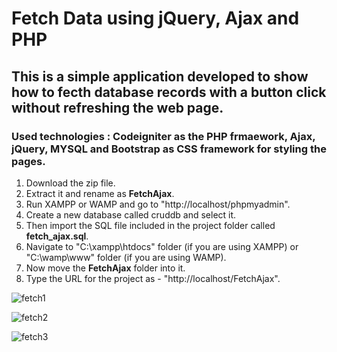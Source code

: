 # Fetch Data using jQuery, Ajax and PHP

## This is a simple application developed to show how to fecth database records with a button click without refreshing the web page. 
### Used technologies : Codeigniter as the PHP frmaework, Ajax, jQuery, MYSQL and Bootstrap as CSS framework for styling the pages.

1. Download the zip file.
2. Extract it and rename as **FetchAjax**.
3. Run XAMPP or WAMP and go to "http://localhost/phpmyadmin".
4. Create a new database called cruddb and select it.
5. Then import the SQL file included in the project folder called **fetch_ajax.sql**.
6. Navigate to "C:\xampp\htdocs" folder (if you are using XAMPP) or "C:\wamp\www" folder (if you are using WAMP).
7. Now move the **FetchAjax** folder into it.
8. Type the URL for the project as - "http://localhost/FetchAjax".

![fetch1](https://user-images.githubusercontent.com/23145752/35205434-29128bae-ff5b-11e7-90c3-191c02ef2c21.png)

![fetch2](https://user-images.githubusercontent.com/23145752/35205481-716d5b9a-ff5b-11e7-9d90-9fb96dbc092a.png)

![fetch3](https://user-images.githubusercontent.com/23145752/35205431-286ea444-ff5b-11e7-8c76-961aaf8f3f93.png)
